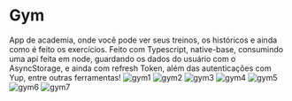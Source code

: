 # Gym
App de academia, onde você pode ver seus treinos, os históricos e ainda como é feito os exercícios.
Feito com Typescript, native-base, consumindo uma api feita em node, guardando os dados do usuário com o AsyncStorage, e ainda com refresh Token, além das autenticações com Yup, entre outras ferramentas!
![gym1](https://github.com/luizzfranca/Gym/assets/70065768/4fa51f34-2afd-4077-bedf-7a602951ed98)
![gym2](https://github.com/luizzfranca/Gym/assets/70065768/3ccd163d-cabc-4d09-86b1-11dc4e7254c8)
![gym3](https://github.com/luizzfranca/Gym/assets/70065768/80d315a9-8db0-40e3-8386-93ca4649e65e)
![gym4](https://github.com/luizzfranca/Gym/assets/70065768/ace7a3fc-ed2b-4e51-ba02-9a4e9b1fb2c2)
![gym5](https://github.com/luizzfranca/Gym/assets/70065768/309bca68-5155-4a6f-8844-c20be395c94b)
![gym6](https://github.com/luizzfranca/Gym/assets/70065768/aa52bf94-89c6-424b-bf8e-18c1ed17a1a6)
![gym7](https://github.com/luizzfranca/Gym/assets/70065768/654edb3e-c4fc-4a60-b1ae-39317d0c6884)
